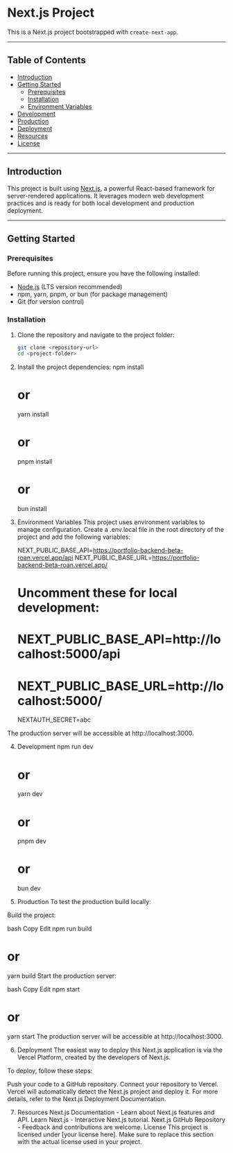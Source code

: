 # Next.js Project

This is a Next.js project bootstrapped with `create-next-app`.

---

## Table of Contents

- [Introduction](#introduction)
- [Getting Started](#getting-started)
  - [Prerequisites](#prerequisites)
  - [Installation](#installation)
  - [Environment Variables](#environment-variables)
- [Development](#development)
- [Production](#production)
- [Deployment](#deployment)
- [Resources](#resources)
- [License](#license)

---

## Introduction

This project is built using [Next.js](https://nextjs.org/), a powerful React-based framework for server-rendered applications. It leverages modern web development practices and is ready for both local development and production deployment.

---

## Getting Started

### Prerequisites

Before running this project, ensure you have the following installed:

- [Node.js](https://nodejs.org/) (LTS version recommended)
- npm, yarn, pnpm, or bun (for package management)
- Git (for version control)

### Installation

1. Clone the repository and navigate to the project folder:

   ```bash
   git clone <repository-url>
   cd <project-folder>

   ```

2. Install the project dependencies:
   npm install

   # or

   yarn install

   # or

   pnpm install

   # or

   bun install

3. Environment Variables
   This project uses environment variables to manage configuration. Create a .env.local file in the root directory of the project and add the following variables:

   NEXT_PUBLIC_BASE_API=https://portfolio-backend-beta-roan.vercel.app/api
   NEXT_PUBLIC_BASE_URL=https://portfolio-backend-beta-roan.vercel.app/

   # Uncomment these for local development:

   # NEXT_PUBLIC_BASE_API=http://localhost:5000/api

   # NEXT_PUBLIC_BASE_URL=http://localhost:5000/

   NEXTAUTH_SECRET=abc

The production server will be accessible at http://localhost:3000.

4. Development
   npm run dev

   # or

   yarn dev

   # or

   pnpm dev

   # or

   bun dev

5. Production
   To test the production build locally:

Build the project:

bash
Copy
Edit
npm run build

# or

yarn build
Start the production server:

bash
Copy
Edit
npm start

# or

yarn start
The production server will be accessible at http://localhost:3000.

6. Deployment
   The easiest way to deploy this Next.js application is via the Vercel Platform, created by the developers of Next.js.

To deploy, follow these steps:

Push your code to a GitHub repository.
Connect your repository to Vercel.
Vercel will automatically detect the Next.js project and deploy it.
For more details, refer to the Next.js Deployment Documentation.

7. Resources
   Next.js Documentation - Learn about Next.js features and API.
   Learn Next.js - Interactive Next.js tutorial.
   Next.js GitHub Repository - Feedback and contributions are welcome.
   License
   This project is licensed under [your license here]. Make sure to replace this section with the actual license used in your project.
